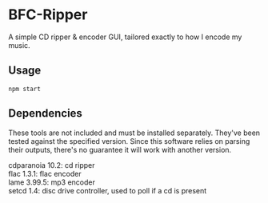 # BFC-Ripper

A simple CD ripper & encoder GUI, tailored exactly to how I encode my music.

## Usage

````shell
npm start
````

## Dependencies
These tools are not included and must be installed separately. They've been tested against the specified version. Since this software relies on parsing their outputs, there's no guarantee it will work with another version.

cdparanoia 10.2: cd ripper  
flac 1.3.1: flac encoder  
lame 3.99.5: mp3 encoder  
setcd 1.4: disc drive controller, used to poll if a cd is present

